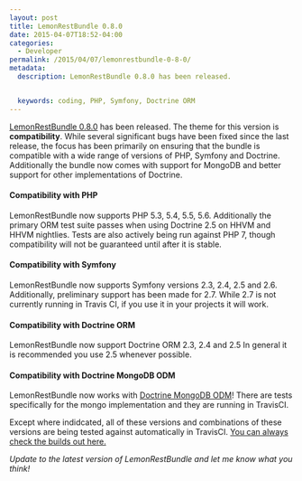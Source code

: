 ```yaml
---
layout: post
title: LemonRestBundle 0.8.0
date: 2015-04-07T18:52-04:00
categories:
  - Developer
permalink: /2015/04/07/lemonrestbundle-0-8-0/
metadata:
  description: LemonRestBundle 0.8.0 has been released.


  keywords: coding, PHP, Symfony, Doctrine ORM
---
```

[LemonRestBundle 0.8.0](http://github.com/stanlemon/rest-bundle) has been released. The theme for this version is **compatibility**. While several significant bugs have been fixed since the last release, the focus has been primarily on ensuring that the bundle is compatible with a wide range of versions of PHP, Symfony and Doctrine. Additionally the bundle now comes with support for MongoDB and better support for other implementations of Doctrine.

  

#### Compatibility with PHP

LemonRestBundle now supports PHP 5.3, 5.4, 5.5, 5.6. Additionally the primary ORM test suite passes when using Doctrine 2.5 on HHVM and HHVM nightlies. Tests are also actively being run against PHP 7, though compatibility will not be guaranteed until after it is stable.

  

#### Compatibility with Symfony

LemonRestBundle now supports Symfony versions 2.3, 2.4, 2.5 and 2.6. Additionally, preliminary support has been made for 2.7. While 2.7 is not currently running in Travis CI, if you use it in your projects it will work.

  

#### Compatibility with Doctrine ORM

LemonRestBundle now support Doctrine ORM 2.3, 2.4 and 2.5 In general it is recommended you use 2.5 whenever possible.

  

#### Compatibility with Doctrine MongoDB ODM

LemonRestBundle now works with [Doctrine MongoDB ODM](http://doctrine-mongodb-odm.readthedocs.org/en/latest/)! There are tests specifically for the mongo implementation and they are running in TravisCI.

  

Except where indidcated, all of these versions and combinations of these versions are being tested against automatically in TravisCI. [You can always check the builds out here.](https://travis-ci.org/stanlemon/rest-bundle)

_Update to the latest version of LemonRestBundle and let me know what you think!_
